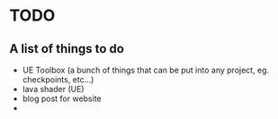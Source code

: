# TODO
A list of things to do
---
* UE Toolbox (a bunch of things that can be put into any project, eg. checkpoints, etc...)
* lava shader (UE)
* blog post for website
* 
